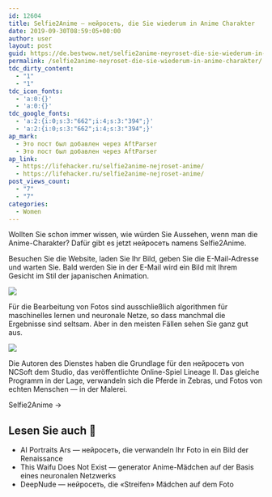 ```yaml
---
id: 12604
title: Selfie2Anime — нейросеть, die Sie wiederum in Anime Charakter
date: 2019-09-30T08:59:05+00:00
author: user
layout: post
guid: https://de.bestwow.net/selfie2anime-neyroset-die-sie-wiederum-in-anime-charakter/
permalink: /selfie2anime-neyroset-die-sie-wiederum-in-anime-charakter/
tdc_dirty_content:
  - "1"
  - "1"
tdc_icon_fonts:
  - 'a:0:{}'
  - 'a:0:{}'
tdc_google_fonts:
  - 'a:2:{i:0;s:3:"662";i:4;s:3:"394";}'
  - 'a:2:{i:0;s:3:"662";i:4;s:3:"394";}'
ap_mark:
  - Это пост был добавлен через AftParser
  - Это пост был добавлен через AftParser
ap_link:
  - https://lifehacker.ru/selfie2anime-nejroset-anime/
  - https://lifehacker.ru/selfie2anime-nejroset-anime/
post_views_count:
  - "7"
  - "7"
categories:
  - Women
---
```

Wollten Sie schon immer wissen, wie würden Sie Aussehen, wenn man die Anime-Charakter? Dafür gibt es jetzt нейросеть namens Selfie2Anime.

Besuchen Sie die Website, laden Sie Ihr Bild, geben Sie die E-Mail-Adresse und warten Sie. Bald werden Sie in der E-Mail wird ein Bild mit Ihrem Gesicht im Stil der japanischen Animation.

![](https://de.bestwow.net/wp-content/uploads/2019/09/selfie2anime-neyroset-kotoraya-prevratit-vas-v-personazha-anime-1.jpg) 

Für die Bearbeitung von Fotos sind ausschließlich algorithmen für maschinelles lernen und neuronale Netze, so dass manchmal die Ergebnisse sind seltsam. Aber in den meisten Fällen sehen Sie ganz gut aus.

![](https://de.bestwow.net/wp-content/uploads/2019/09/selfie2anime-neyroset-kotoraya-prevratit-vas-v-personazha-anime-2.jpg) 

Die Autoren des Dienstes haben die Grundlage für den нейросеть von NCSoft dem Studio, das veröffentlichte Online-Spiel Lineage II. Das gleiche Programm in der Lage, verwandeln sich die Pferde in Zebras, und Fotos von echten Menschen — in der Malerei.

Selfie2Anime →

<div>
  <h2 class="read-also__title">
    <span>Lesen Sie auch</span> <span>🧐 </span>
  </h2>
  
  <ul class="read-also__list">
    <li>
      AI Portraits Ars — нейросеть, die verwandeln Ihr Foto in ein Bild der Renaissance
    </li>
    <li>
      This Waifu Does Not Exist — generator Anime-Mädchen auf der Basis eines neuronalen Netzwerks
    </li>
    <li>
      DeepNude — нейросеть, die «Streifen» Mädchen auf dem Foto
    </li>
  </ul>
</div>